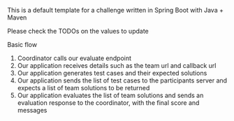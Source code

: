 This is a default template for a challenge written in Spring Boot with Java + Maven

Please check the TODOs on the values to update

Basic flow

1. Coordinator calls our evaluate endpoint
2. Our application receives details such as the team url and callback url
3. Our application generates test cases and their expected solutions
4. Our application sends the list of test cases to the participants server and expects a list of team solutions to be returned
5. Our application evaluates the list of team solutions and sends an evaluation response to the coordinator, with the final score and messages